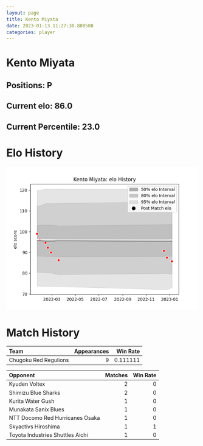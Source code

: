 ```yaml
---  
layout: page  
title: Kento Miyata  
date: 2023-01-13 11:27:30.808508  
categories: player  
---
```

# Kento Miyata

## Positions: P

## Current elo: 86.0

## Current Percentile: 23.0

# Elo History


![elo history](history_KentoMiyata.png)
# Match History


| Team                  |   Appearances |   Win Rate |
|:----------------------|--------------:|-----------:|
| Chugoku Red Regulions |             9 |   0.111111 |

| Opponent                         |   Matches |   Win Rate |
|:---------------------------------|----------:|-----------:|
| Kyuden Voltex                    |         2 |          0 |
| Shimizu Blue Sharks              |         2 |          0 |
| Kurita Water Gush                |         1 |          0 |
| Munakata Sanix Blues             |         1 |          0 |
| NTT Docomo Red Hurricanes Osaka  |         1 |          0 |
| Skyactivs Hiroshima              |         1 |          1 |
| Toyota Industries Shuttles Aichi |         1 |          0 |